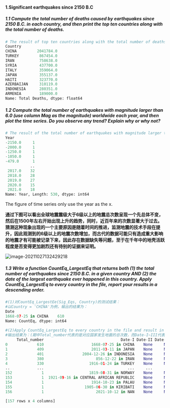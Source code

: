#### 1.Significant earthquakes since 2150 B.C

##### 1.1 Compute the total number of deaths caused by earthquakes since 2150 B.C. in each country, and then print the top ten countries along with the total number of deaths.

```python
# The result of top ten countries along with the total number of deaths is following:
Country
CHINA         2041784.0
TURKEY         867454.0
IRAN           758638.0
SYRIA          437700.0
ITALY          359064.0
JAPAN          355137.0
HAITI          323770.0
AZERBAIJAN     310119.0
INDONESIA      280351.0
ARMENIA        189000.0
Name: Total Deaths, dtype: float64
```

##### 1.2 Compute the total number of earthquakes with magnitude larger than 6.0 (use column Mag as the magnitude) worldwide each year, and then plot the time series. Do you observe any trend? Explain why or why not?

```python
# The result of the total number of earthquakes with magnitude larger than 6.0 worldwide each year is following:
Year
-2150.0     1
-2000.0     1
-1250.0     1
-1050.0     1
-479.0      1
           ..
 2017.0    32
 2018.0    28
 2019.0    27
 2020.0    15
 2021.0    18
Name: Year, Length: 530, dtype: int64
```

The figure of time series only use the year as the x. 

**通过下图可以看出全球地震震级大于6级以上的地震总次数呈现一个先总体不变，然后在1500年左右开始出现上升的趋势，同时，近百年来的次数显著大于过去。猜测这种现象出现的一个主要原因是随着时间的推进，监测地震的技术手段在提升，因此观测到的6级以上的地震次数增加，而古代的数据可能只有造成重大影响的地震才有可能被记录下来，因此存在数据缺失等问题，至于在千年中的地壳活跃程度是否变得更加剧烈还有待别的证据来证明。**

![image-20211027132429218](C:/Users/Administrator/blog/image/PS2/image-20211027132429218.png)

##### 1.3 Write a function CountEq_LargestEq that returns both (1) the total number of earthquakes since 2150 B.C. in a given country AND (2) the date of the largest earthquake ever happened in this country. Apply CountEq_LargestEq to every country in the file, report your results in a descending order.

```python
#(1)对CountEq_LargestEe(Sig_Eqs, Country)的测试结果：
#以Country = 'CHINA'为例，输出的结果为：
Date
1668-07-25 in CHINA    610
Name: CountEq, dtype: int64
        
#(2)Apply CountEq_LargestEq to every country in the file and result in a descending order
#输出结果为：(期中Total_number代表的是对应国家发生地震的总次数，而Date-I~III代表的是对应国家历史上发生最大的地震的日期，格式为Year-Month-Day,数据类型为str)
     Total_number                                  Date-I Date-II Date-III
0             610                     1668-07-25 in CHINA    None     None
1             409                     2011-03-11 in JAPAN    None     None
2             401                 2004-12-26 in INDONESIA    None     None
3             380                       856-12-22 in IRAN    None     None
4             330                    1916-01-24 in TURKEY    None     None
..            ...                                     ...     ...      ...
152             1                    1819-08-31 in NORWAY    None     None
153             1  1921-09-16 in CENTRAL AFRICAN REPUBLIC    None     None
154             1                     1914-10-23 in PALAU    None     None
155             1                  1905-06-30 in KIRIBATI    None     None
156             1                       2021-10-12 in NAN    None     None

[157 rows x 4 columns]
```


